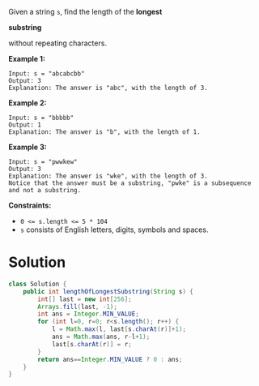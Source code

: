 Given a string `s`, find the length of the **longest** 

**substring**

 without repeating characters.



 

**Example 1:**

```
Input: s = "abcabcbb"
Output: 3
Explanation: The answer is "abc", with the length of 3.
```

**Example 2:**

```
Input: s = "bbbbb"
Output: 1
Explanation: The answer is "b", with the length of 1.
```

**Example 3:**

```
Input: s = "pwwkew"
Output: 3
Explanation: The answer is "wke", with the length of 3.
Notice that the answer must be a substring, "pwke" is a subsequence and not a substring.
```

 

**Constraints:**

- `0 <= s.length <= 5 * 104`
- `s` consists of English letters, digits, symbols and spaces.

# Solution

```java
class Solution {
    public int lengthOfLongestSubstring(String s) {
        int[] last = new int[256];
        Arrays.fill(last, -1);
        int ans = Integer.MIN_VALUE;
        for (int l=0, r=0; r<s.length(); r++) {
            l = Math.max(l, last[s.charAt(r)]+1);
            ans = Math.max(ans, r-l+1);
            last[s.charAt(r)] = r;
        }
        return ans==Integer.MIN_VALUE ? 0 : ans;
    }
}
```

